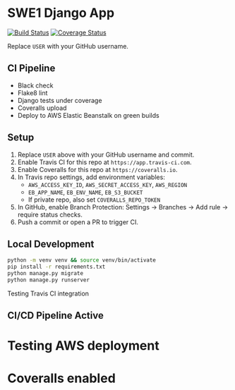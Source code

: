 # SWE1 Django App

[![Build Status](https://app.travis-ci.com/USER/swe1-app.svg?branch=main)](https://app.travis-ci.com/github/USER/swe1-app)
[![Coverage Status](https://coveralls.io/repos/github/USER/swe1-app/badge.svg?branch=main)](https://coveralls.io/github/USER/swe1-app?branch=main)

Replace `USER` with your GitHub username.

## CI Pipeline
- Black check
- Flake8 lint
- Django tests under coverage
- Coveralls upload
- Deploy to AWS Elastic Beanstalk on green builds

## Setup
1) Replace `USER` above with your GitHub username and commit.
2) Enable Travis CI for this repo at `https://app.travis-ci.com`.
3) Enable Coveralls for this repo at `https://coveralls.io`.
4) In Travis repo settings, add environment variables:
   - `AWS_ACCESS_KEY_ID`, `AWS_SECRET_ACCESS_KEY`, `AWS_REGION`
   - `EB_APP_NAME`, `EB_ENV_NAME`, `EB_S3_BUCKET`
   - If private repo, also set `COVERALLS_REPO_TOKEN`
5) In GitHub, enable Branch Protection: Settings → Branches → Add rule → require status checks.
6) Push a commit or open a PR to trigger CI.

## Local Development
```bash
python -m venv venv && source venv/bin/activate
pip install -r requirements.txt
python manage.py migrate
python manage.py runserver
```


Testing Travis CI integration

## CI/CD Pipeline Active
# Testing AWS deployment
# Coveralls enabled
